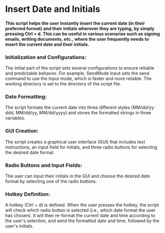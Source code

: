 # Insert Date and Initials

#### This script helps the user instantly insert the current date (in their preferred format) and their initials wherever they are typing, by simply pressing Ctrl + d. This can be useful in various scenarios such as signing emails, writing documents, etc., where the user frequently needs to insert the current date and their initials.

### Initialization and Configurations: 
The initial part of the script sets several configurations to ensure reliable and predictable behavior. For example, SendMode Input sets the send command to use the Input mode, which is faster and more reliable. The working directory is set to the directory of the script file.

### Date Formatting: 
The script formats the current date into three different styles (MM/dd/yy ddd, MM/dd/yy, MM/dd/yyyy) and stores the formatted strings in three variables.

### GUI Creation: 
The script creates a graphical user interface (GUI) that includes text instructions, an input field for initials, and three radio buttons for selecting the desired date format.

### Radio Buttons and Input Fields: 
The user can input their initials in the GUI and choose the desired date format by selecting one of the radio buttons.

### Hotkey Definition: 
A hotkey (Ctrl + d) is defined. When the user presses the hotkey, the script will check which radio button is selected (i.e., which date format the user has chosen). It will then re-format the current date and time according to the user's selection, and send the formatted date and time, followed by the user's initials.
